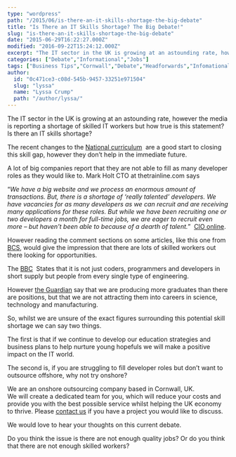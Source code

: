```yaml
---
type: "wordpress"
path: "/2015/06/is-there-an-it-skills-shortage-the-big-debate"
title: "Is There an IT Skills Shortage? The Big Debate!"
slug: "is-there-an-it-skills-shortage-the-big-debate"
date: "2015-06-29T16:22:27.000Z"
modified: "2016-09-22T15:24:12.000Z"
excerpt: "The IT sector in the UK is growing at an astounding rate, however the media is reporting a shortage of skilled IT workers but how true is this statement? Is there an IT skills shortage? The recent changes to the National curriculum  are a good start to closing this skill gap, however they don’t help …"
categories: ["Debate","Informational","Jobs"]
tags: ["Business Tips","Cornwall","Debate","Headforwards","Infomational","Offshore Outsourcing","Onshore Outsourcing","Outsource","Outsourcing","Top Tips"]
author:
  id: "0c471ce3-c08d-545b-9457-33251e971504"
  slug: "lyssa"
  name: "Lyssa Crump"
  path: "/author/lyssa/"
---
```

The IT sector in the UK is growing at an astounding rate, however the media is reporting a shortage of skilled IT workers but how true is this statement? Is there an IT skills shortage?

The recent changes to the [National curriculum](http://www.headforwards.com/2015/06/should-children-learn-to-code/)  are a good start to closing this skill gap, however they don’t help in the immediate future.

A lot of big companies report that they are not able to fill as many developer roles as they would like to. Mark Holt CTO at thetrainline.com says

“_We have a big website and we process an enormous amount of transactions. But, there is a shortage of ‘really talented’ developers. We have vacancies for as many developers as we can recruit and are receiving many applications for these roles. But while we have been recruiting one or two developers a month for full-time jobs, we are eager to recruit even more – but haven’t been able to because of a dearth of talent._”  [CIO online](http://www.cio.co.uk/insight/workforce-development/it-skills-shortage-is-hurting-uk-companies/).

However reading the comment sections on some articles, like this one from [BCS](http://www.bcs.org/content/conWebDoc/51573), would give the impression that there are lots of skilled workers out there looking for opportunities.

The [BBC](http://www.bbc.co.uk/news/business-30224320)  States that it is not just coders, programmers and developers in short supply but people from every single type of engineering.

However [the Guardian](http://www.theguardian.com/careers/work-blog/stem-skills-shortage) say that we are producing more graduates than there are positions, but that we are not attracting them into careers in science, technology and manufacturing.

So, whilst we are unsure of the exact figures surrounding this potential skill shortage we can say two things.

The first is that if we continue to develop our education strategies and business plans to help nurture young hopefuls we will make a positive impact on the IT world.

The second is, if you are struggling to fill developer roles but don’t want to outsource offshore, why not try onshore?

We are an onshore outsourcing company based in Cornwall, UK.  
We will create a dedicated team for you, which will reduce your costs and provide you with the best possible service whilst helping the UK economy to thrive. Please [contact us](http://www.headforwards.com/contactus/) if you have a project you would like to discuss.

We would love to hear your thoughts on this current debate.

Do you think the issue is there are not enough quality jobs? Or do you think that there are not enough skilled workers?
